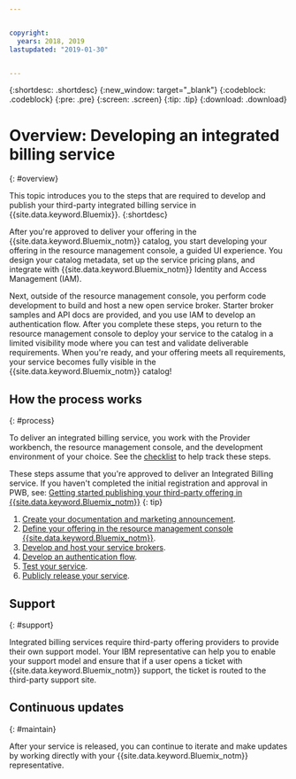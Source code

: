 ```yaml
---


copyright:
  years: 2018, 2019
lastupdated: "2019-01-30"


---
```


{:shortdesc: .shortdesc}
{:new_window: target="_blank"}
{:codeblock: .codeblock}
{:pre: .pre}
{:screen: .screen}
{:tip: .tip}
{:download: .download}

# Overview: Developing an integrated billing service
{: #overview}

This topic introduces you to the steps that are required to develop and publish your third-party integrated billing service in {{site.data.keyword.Bluemix}}. 
{:shortdesc}

After you're approved to deliver your offering in the {{site.data.keyword.Bluemix_notm}} catalog, you start developing your offering in the resource management console, a guided UI experience. You design your catalog metadata, set up the service pricing plans, and integrate with {{site.data.keyword.Bluemix_notm}} Identity and Access Management (IAM). 

Next, outside of the resource management console, you perform code development to build and host a new open service broker. Starter broker samples and API docs are provided, and you use IAM to develop an authentication flow. After you complete these steps, you return to the resource management console to deploy your service to the catalog in a limited visibility mode where you can test and validate deliverable requirements. When you're ready, and your offering meets all requirements, your service becomes fully visible in the {{site.data.keyword.Bluemix_notm}} catalog!


## How the process works
{: #process}

To deliver an integrated billing service, you work with the Provider workbench, the resource management console, and the development environment of your choice. See the [checklist](/docs/third-party?topic=third-party-checklist#checklist) to help track these steps.

These steps assume that you're approved to deliver an Integrated Billing service. If you haven't completed the initial registration and approval in PWB, see: [Getting started publishing your third-party offering in {{site.data.keyword.Bluemix_notm}}](/docs/third-party/index.md?topic=third-party-get-started#get-started)
{: tip}

1. [Create your documentation and marketing announcement](/docs/third-party?topic=third-party-content-tasks#content-tasks).
2. [Define your offering in the resource management console {{site.data.keyword.Bluemix_notm}}](/docs/third-party?topic=third-party-step2-define#step2-define).
3. [Develop and host your service brokers](/docs/third-party?topic=third-party-step3-osb#step3-osb).
4. [Develop an authentication flow](/docs/third-party?topic=third-party-step4-iam#step4-iam).
5. [Test your service](/docs/third-party?topic=third-party-step5-pubtest#step5-pubtest).
6. [Publicly release your service](/docs/third-party?topic=third-party-public-releasing#public-releasing).

## Support
{: #support}

Integrated billing services require third-party offering providers to provide their own support model. Your IBM representative can help you to enable your support model and ensure that if a user opens a ticket with {{site.data.keyword.Bluemix_notm}} support, the ticket is routed to the third-party support site.

## Continuous updates
{: #maintain}

After your service is released, you can continue to iterate and make updates by working directly with your {{site.data.keyword.Bluemix_notm}} representative.



